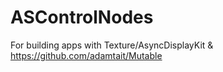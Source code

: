 # ASControlNodes
For building apps with Texture/AsyncDisplayKit &amp; https://github.com/adamtait/Mutable
